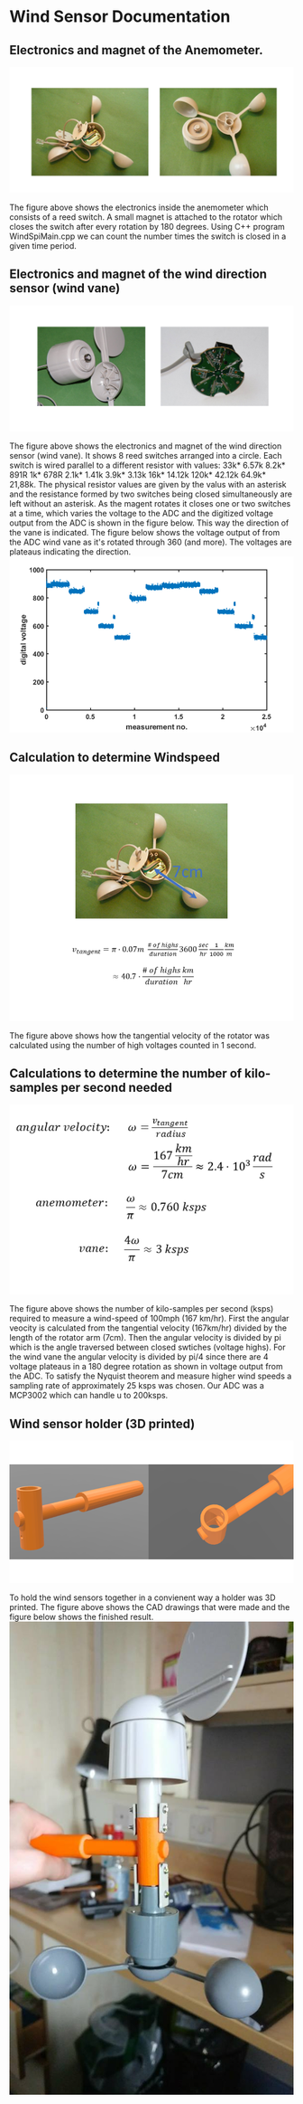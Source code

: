 # Wind Sensor Documentation

## Electronics and magnet of the Anemometer.
![Figure 1. Inner Electronics and magnet of the Anemometer.!](https://github.com/pdh001/umbrella/blob/master/Wind%20Sensor%20Documentation/AnemometerElectronics.png)

The figure above shows the electronics inside the anemometer which consists of a reed switch. A small magnet is attached to the rotator which closes the switch after every rotation by 180 degrees. Using C++ program WindSpiMain.cpp we can count the number times the switch is closed in a given time period.
## Electronics and magnet of the wind direction sensor (wind vane)
![Figure 2. Inner Electronics and magnet of the wind direction sensor (wind vane).!](https://github.com/pdh001/umbrella/blob/master/Wind%20Sensor%20Documentation/Wind%20Direction%20Sensors%20Electronics.png) 

The figure above shows the electronics and magnet of the wind direction sensor (wind vane). It shows 8 reed switches arranged into a circle. Each switch is wired parallel to a different resistor with values:	
33k*
6.57k
8.2k*
891R
1k*
678R
2.1k*
1.41k
3.9k*
3.13k
16k*
14.12k
120k*
42.12k
64.9k*
21,88k.	
The physical resistor values are given by the valus with an asterisk and the resistance formed by two switches being closed simultaneously are left without an asterisk. As the magent rotates it closes one or two switches at a time, which varies the voltage to the ADC and the digitized voltage output from the ADC is shown in the figure below. This way the direction of the vane is indicated. The figure below shows the voltage output of from the ADC wind vane as it's rotated through 360 (and more). The voltages are plateaus indicating the direction.
![Figure 3. Voltage output of from the wind vane as the rotator is turned through more than 360 degrees.!](https://github.com/pdh001/umbrella/blob/master/Wind%20Sensor%20Documentation/ADCVoltage.png)
## Calculation to determine Windspeed
![WindSpeed Calculation](https://github.com/pdh001/umbrella/blob/master/Wind%20Sensor%20Documentation/WindSpeedSensor.png)

The figure above shows how the tangential velocity of the rotator was calculated using the number of high voltages counted in 1 second.
## Calculations to determine the number of kilo-samples per second needed
![Figure 4. Calculations to determine the number of kilo-samples per secend needed.!](https://github.com/pdh001/umbrella/blob/master/Wind%20Sensor%20Documentation/ksps_calculations.png)

The figure above shows the number of kilo-samples per second (ksps) required to measure a wind-speed of 100mph (167 km/hr). First the angular veocity is calculated from the tangential velocity (167km/hr) divided by the length of the rotator arm (7cm). Then the angular velocity is divided by pi which is the angle traversed between closed swtiches (voltage highs). For the wind vane the angular velocity is divided by pi/4 since there are 4 voltage plateaus in a 180 degree rotation as shown in voltage output from the ADC. To satisfy the Nyquist theorem and measure higher wind speeds a sampling rate of approximately 25 ksps was chosen. Our ADC was a MCP3002 which can handle u to 200ksps. 
## Wind sensor holder (3D printed)
![Figure 5. CAD designs of wind sensor holder.](https://github.com/pdh001/umbrella/blob/master/Wind%20Sensor%20Documentation/WSHolder3.png)

To hold the wind sensors together in a convienent way a holder was 3D printed. The figure above shows the CAD drawings that were made and the figure below shows the finished result.
![Figure 6. Three-D printed wind sensor holder.](https://github.com/pdh001/umbrella/blob/master/Wind%20Sensor%20Documentation/WindSensorHolder.jpg)
